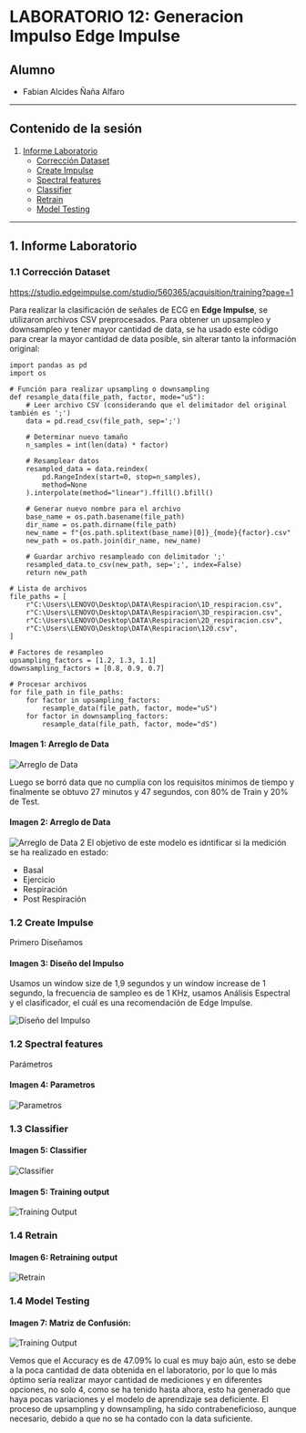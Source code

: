 # LABORATORIO 12: Generacion Impulso Edge Impulse
## Alumno
- Fabian Alcides Ñaña Alfaro


---

## Contenido de la sesión

1. [Informe Laboratorio](#id1)
    - [Corrección Dataset](#id2)
    - [Create Impulse](#id3)
    - [Spectral features](#id4)
    - [Classifier](#id5)
    - [Retrain](#id6)
    - [Model Testing](#id7)

---

## 1. Informe Laboratorio <a name="id1"></a>

### 1.1 Corrección Dataset <a name="id2"></a>
https://studio.edgeimpulse.com/studio/560365/acquisition/training?page=1 

Para realizar la clasificación de señales de ECG en **Edge Impulse**, se utilizaron archivos CSV preprocesados. Para obtener un upsampleo y downsampleo y tener mayor cantidad de data, se ha usado este código para crear la mayor cantidad de data posible, sin alterar tanto la información original:
```
import pandas as pd
import os

# Función para realizar upsampling o downsampling
def resample_data(file_path, factor, mode="uS"):
    # Leer archivo CSV (considerando que el delimitador del original también es ';')
    data = pd.read_csv(file_path, sep=';')
    
    # Determinar nuevo tamaño
    n_samples = int(len(data) * factor)
    
    # Resamplear datos
    resampled_data = data.reindex(
        pd.RangeIndex(start=0, stop=n_samples),
        method=None
    ).interpolate(method="linear").ffill().bfill()
    
    # Generar nuevo nombre para el archivo
    base_name = os.path.basename(file_path)
    dir_name = os.path.dirname(file_path)
    new_name = f"{os.path.splitext(base_name)[0]}_{mode}{factor}.csv"
    new_path = os.path.join(dir_name, new_name)
    
    # Guardar archivo resampleado con delimitador ';'
    resampled_data.to_csv(new_path, sep=';', index=False)
    return new_path

# Lista de archivos
file_paths = [
    r"C:\Users\LENOVO\Desktop\DATA\Respiracion\1D_respiracion.csv",
    r"C:\Users\LENOVO\Desktop\DATA\Respiracion\3D_respiracion.csv",
    r"C:\Users\LENOVO\Desktop\DATA\Respiracion\2D_respiracion.csv",
    r"C:\Users\LENOVO\Desktop\DATA\Respiracion\120.csv",
]

# Factores de resampleo
upsampling_factors = [1.2, 1.3, 1.1]
downsampling_factors = [0.8, 0.9, 0.7]

# Procesar archivos
for file_path in file_paths:
    for factor in upsampling_factors:
        resample_data(file_path, factor, mode="uS")
    for factor in downsampling_factors:
        resample_data(file_path, factor, mode="dS")

```
#### Imagen 1: Arreglo de Data
![Arreglo de Data](./Imagenes/Arreglo_data.jpeg)

Luego se borró data que no cumplía con los requisitos mínimos de tiempo y finalmente se obtuvo 27 minutos y 47 segundos, con 80% de Train y 20% de Test.

#### Imagen 2: Arreglo de Data
![Arreglo de Data 2](./Imagenes/Arreglo_data_2.jpeg)
El objetivo de este modelo es idntificar si la medición se ha realizado en estado:
 - Basal
 - Ejercicio
 - Respiración
 - Post Respiración
 

### 1.2 Create Impulse <a name="id3"></a>
Primero Diseñamos
#### Imagen 3: Diseño del Impulso
Usamos un window size de 1,9 segundos y un window increase de 1 segundo, la frecuencia de sampleo es de 1 KHz, usamos Análisis Espectral y el clasificador, el cuál es una recomendación de Edge Impulse.

![Diseño del Impulso](./Imagenes/Diseño_impulse.jpeg)

### 1.2 Spectral features <a name="id4"></a>
Parámetros 
#### Imagen 4: Parametros
![Parametros](./Imagenes/Parametros.jpeg)

### 1.3 Classifier <a name="id5"></a>
#### Imagen 5: Classifier
![Classifier](./Imagenes/features.jpeg)


#### Imagen 5: Training output
![Training Output](./Imagenes/Accuracy.jpeg)

### 1.4 Retrain <a name="id6"></a>
#### Imagen 6: Retraining output
![Retrain](./Imagenes/Retrain.jpeg)

### 1.4 Model Testing <a name="id7"></a>
#### Imagen 7: Matriz de Confusión:


![Training Output](./Imagenes/Matriz_confusion.jpeg)

Vemos que el Accuracy es de 47.09% lo cual es muy bajo aún, esto se debe a la poca cantidad de data obtenida en el laboratorio, por lo que lo más óptimo sería realizar mayor cantidad de mediciones y en diferentes opciones, no solo 4, como se ha tenido hasta ahora, esto ha generado que haya pocas variaciones y el modelo de aprendizaje sea deficiente.
El proceso de upsampling y downsampling, ha sido contrabeneficioso, aunque necesario, debido a que no se ha contado con la data suficiente.